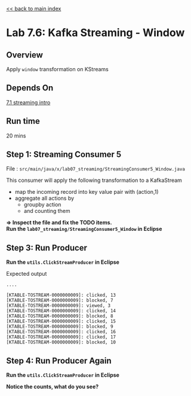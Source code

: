 <link rel='stylesheet' href='../assets/css/main.css'/>

[<< back to main index](../README.md)

# Lab 7.6: Kafka Streaming - Window

## Overview

Apply `window` transformation on KStreams

## Depends On

[7.1 streaming intro](07.1-streaming-intro.md)

## Run time

20 mins

## Step 1:  Streaming Consumer 5

File : `src/main/java/x/lab07_streaming/StreamingConsumer5_Window.java`

This consumer will apply the following transformation to a KafkaStream
- map the incoming record into key value pair with (action,1)
- aggregate all actions by
    - groupby action
    - and counting them

**=> Inspect the file and fix the TODO items.**  
**Run the `lab07_streaming/StreamingConsumer5_Window` in Eclipse**

## Step 3: Run Producer

**Run the `utils.ClickStreamProducer` in Eclipse**

Expected output

```console
....

[KTABLE-TOSTREAM-0000000009]: clicked, 13
[KTABLE-TOSTREAM-0000000009]: blocked, 7
[KTABLE-TOSTREAM-0000000009]: viewed, 3
[KTABLE-TOSTREAM-0000000009]: clicked, 14
[KTABLE-TOSTREAM-0000000009]: blocked, 8
[KTABLE-TOSTREAM-0000000009]: clicked, 15
[KTABLE-TOSTREAM-0000000009]: blocked, 9
[KTABLE-TOSTREAM-0000000009]: clicked, 16
[KTABLE-TOSTREAM-0000000009]: clicked, 17
[KTABLE-TOSTREAM-0000000009]: blocked, 10
```

## Step 4: Run Producer Again

**Run the `utils.ClickStreamProducer` in Eclipse**

**Notice the counts, what do you see?**
